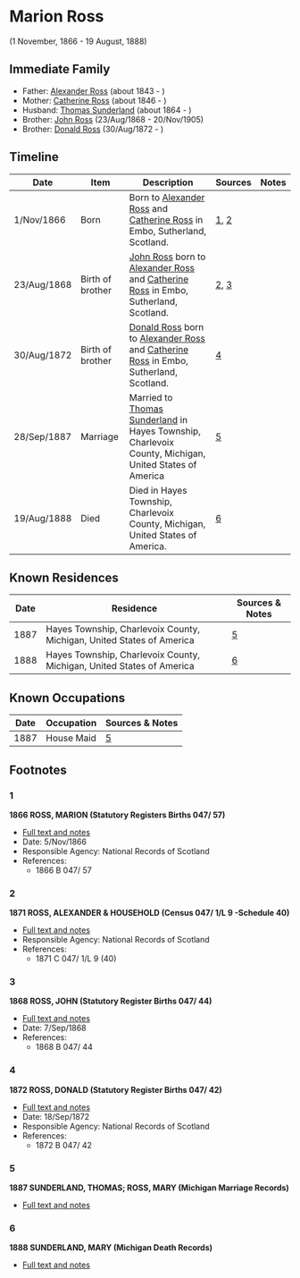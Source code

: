 ﻿---
layout: person
subject_key: i75416110
permalink: /people/i75416110
---

# Marion Ross
(1 November, 1866 - 19 August, 1888)

## Immediate Family

* Father: [Alexander Ross](./@17311533@-alexander-ross-b1843-d.md) (about 1843 - )
* Mother: [Catherine Ross](./@98280413@-catherine-ross-b1846-d.md) (about 1846 - )
* Husband: [Thomas Sunderland](./@33156539@-thomas-sunderland-b1864-d.md) (about 1864 - )
* Brother: [John Ross](./@16505504@-john-ross-b1868-8-23-d1905-11-20.md) (23/Aug/1868 - 20/Nov/1905)
* Brother: [Donald Ross](./@4496220@-donald-ross-b1872-8-30-d.md) (30/Aug/1872 - )

## Timeline

Date | Item | Description | Sources | Notes
---|---|---|---|---
1/Nov/1866 | Born | Born to [Alexander Ross](./@17311533@-alexander-ross-b1843-d.md) and [Catherine Ross](./@98280413@-catherine-ross-b1846-d.md) in Embo, Sutherland, Scotland. | [1](#1), [2](#2) | 
23/Aug/1868 | Birth of brother | [John Ross](./@16505504@-john-ross-b1868-8-23-d1905-11-20.md) born to [Alexander Ross](./@17311533@-alexander-ross-b1843-d.md) and [Catherine Ross](./@98280413@-catherine-ross-b1846-d.md) in Embo, Sutherland, Scotland. | [2](#2), [3](#3) | 
30/Aug/1872 | Birth of brother | [Donald Ross](./@4496220@-donald-ross-b1872-8-30-d.md) born to [Alexander Ross](./@17311533@-alexander-ross-b1843-d.md) and [Catherine Ross](./@98280413@-catherine-ross-b1846-d.md) in Embo, Sutherland, Scotland. | [4](#4) | 
28/Sep/1887 | Marriage | Married to [Thomas Sunderland](./@33156539@-thomas-sunderland-b1864-d.md) in Hayes Township, Charlevoix County, Michigan, United States of America | [5](#5) | 
19/Aug/1888 | Died | Died in Hayes Township, Charlevoix County, Michigan, United States of America. | [6](#6) | 

## Known Residences

Date | Residence | Sources & Notes
---|---|---
1887 | Hayes Township, Charlevoix County, Michigan, United States of America | [5](#5)
1888 | Hayes Township, Charlevoix County, Michigan, United States of America | [6](#6)

## Known Occupations

Date | Occupation | Sources & Notes
---|---|---
1887 | House Maid | [5](#5)

## Footnotes

### 1

**1866 ROSS, MARION (Statutory Registers Births 047/ 57)**

* [Full text and notes](../sources/@5071712@-1866-ross,-marion-statutory-registers-births-047-57-.md)
* Date: 5/Nov/1866
* Responsible Agency: National Records of Scotland
* References: 
  * 1866 B 047/ 57

### 2

**1871 ROSS, ALEXANDER & HOUSEHOLD (Census 047/ 1/L 9 -Schedule 40)**

* [Full text and notes](../sources/@74709952@-1871-ross,-alexander-&-household-census-047-1-l-9-schedule-40-.md)
* Responsible Agency: National Records of Scotland
* References: 
  * 1871 C 047/ 1/L 9 (40)

### 3

**1868 ROSS, JOHN (Statutory Register Births 047/ 44)**

* [Full text and notes](../sources/@69616292@-1868-ross,-john-statutory-register-births-047-44-.md)
* Date: 7/Sep/1868
* References: 
  * 1868 B 047/ 44

### 4

**1872 ROSS, DONALD (Statutory Register Births 047/ 42)**

* [Full text and notes](../sources/@56763929@-1872-ross,-donald-statutory-register-births-047-42-.md)
* Date: 18/Sep/1872
* Responsible Agency: National Records of Scotland
* References: 
  * 1872 B 047/ 42

### 5

**1887 SUNDERLAND, THOMAS; ROSS, MARY (Michigan Marriage Records)**

* [Full text and notes](../sources/@24318443@-1887-sunderland,-thomas;-ross,-mary-michigan-marriage-records-.md)

### 6

**1888 SUNDERLAND, MARY (Michigan Death Records)**

* [Full text and notes](../sources/@32982872@-1888-sunderland,-mary-michigan-death-records-.md)

